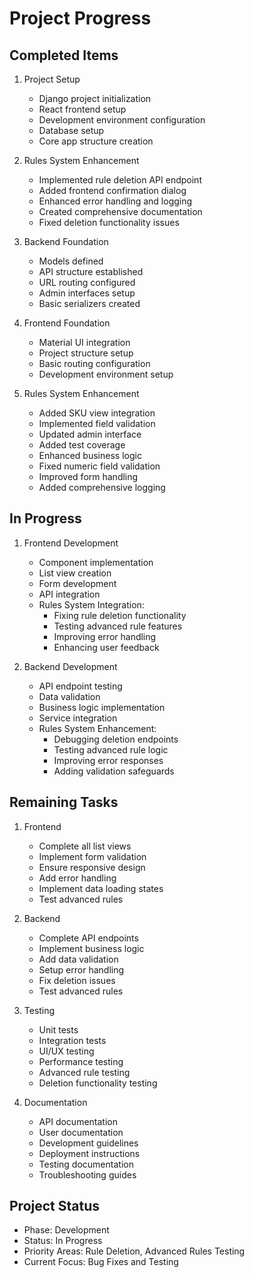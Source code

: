 # Project Progress

## Completed Items
1. Project Setup
   - Django project initialization
   - React frontend setup
   - Development environment configuration
   - Database setup
   - Core app structure creation

2. Rules System Enhancement
   - Implemented rule deletion API endpoint
   - Added frontend confirmation dialog
   - Enhanced error handling and logging
   - Created comprehensive documentation
   - Fixed deletion functionality issues

2. Backend Foundation
   - Models defined
   - API structure established
   - URL routing configured
   - Admin interfaces setup
   - Basic serializers created

3. Frontend Foundation
   - Material UI integration
   - Project structure setup
   - Basic routing configuration
   - Development environment setup

4. Rules System Enhancement
   - Added SKU view integration
   - Implemented field validation
   - Updated admin interface
   - Added test coverage
   - Enhanced business logic
   - Fixed numeric field validation
   - Improved form handling
   - Added comprehensive logging

## In Progress
1. Frontend Development
    - Component implementation
    - List view creation
    - Form development
    - API integration
    - Rules System Integration:
      - Fixing rule deletion functionality
      - Testing advanced rule features
      - Improving error handling
      - Enhancing user feedback

2. Backend Development
    - API endpoint testing
    - Data validation
    - Business logic implementation
    - Service integration
    - Rules System Enhancement:
      - Debugging deletion endpoints
      - Testing advanced rule logic
      - Improving error responses
      - Adding validation safeguards

## Remaining Tasks
1. Frontend
   - Complete all list views
   - Implement form validation
   - Ensure responsive design
   - Add error handling
   - Implement data loading states
   - Test advanced rules

2. Backend
   - Complete API endpoints
   - Implement business logic
   - Add data validation
   - Setup error handling
   - Fix deletion issues
   - Test advanced rules

3. Testing
   - Unit tests
   - Integration tests
   - UI/UX testing
   - Performance testing
   - Advanced rule testing
   - Deletion functionality testing

4. Documentation
   - API documentation
   - User documentation
   - Development guidelines
   - Deployment instructions
   - Testing documentation
   - Troubleshooting guides

## Project Status
- Phase: Development
- Status: In Progress
- Priority Areas: Rule Deletion, Advanced Rules Testing
- Current Focus: Bug Fixes and Testing